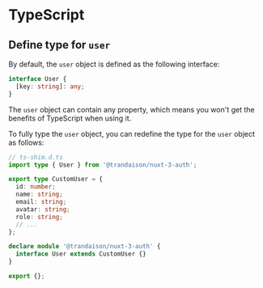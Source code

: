 # TypeScript

## Define type for `user`

By default, the `user` object is defined as the following interface:

```ts
interface User {
  [key: string]: any;
}
```

The `user` object can contain any property, which means you won't get the benefits of TypeScript when using it.

To fully type the `user` object, you can redefine the type for the `user` object as follows:

```ts
// ts-shim.d.ts
import type { User } from '@trandaison/nuxt-3-auth';

export type CustomUser = {
  id: number;
  name: string;
  email: string;
  avatar: string;
  role: string;
  // ...
};

declare module '@trandaison/nuxt-3-auth' {
  interface User extends CustomUser {}
}

export {};
```
